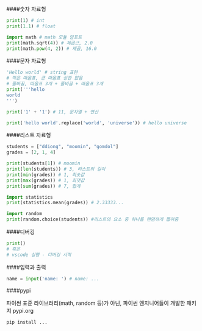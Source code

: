 ####숫자 자료형

```python
print(1) # int
print(1.1) # float
```

```python
import math # math 모듈 임포트
print(math.sqrt(4)) # 제곱근, 2.0
print(math.pow(4, 2)) # 제곱, 16.0
```

####문자 자료형

```python
'Hello world' # string 표현
# 작은 따옴표, 큰 따옴표 상관 없음
# 줄바꿈, 따옴표 3개 + 줄바꿈 + 따옴표 3개
print('''hello
world
''')
```

```python
print('1' + '1') # 11, 문자열 + 연산

print('hello world'.replace('world', 'universe')) # hello universe
```

####리스트 자료형

```python
students = ["ddiong", "moomin", "gomdol"]
grades = [2, 1, 4]
```

```python
print(students[1]) # moomin
print(len(students)) # 3, 리스트의 길이
print(min(grades)) # 1, 최솟값
print(max(grades)) # 1, 최댓값
print(sum(grades)) # 7, 합계

```

```python
import statistics
print(statistics.mean(grades)) # 2.33333...
```

```python
import random
print(random.choice(students)) #리스트의 요소 중 하나를 랜덤하게 뽑아줌
```

####디버깅

```python
print()
# 혹은
# vscode 실행 - 디버깅 시작
```

####입력과 출력

```python
name = input('name: ') # name: ...
```

####pypi

파이썬 표준 라이브러리(math, random 등)가 아닌, 파이썬 엔지니어들이 개발한 패키지
pypi.org

```git
pip install ...
```

